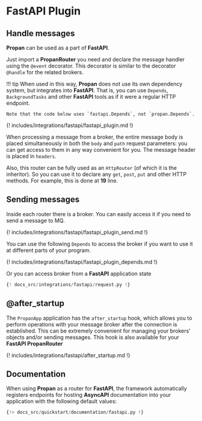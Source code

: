 # **FastAPI** Plugin

## Handle messages

**Propan** can be used as a part of **FastAPI**.

Just import a **PropanRouter** you need and declare the message handler
using the `@event` decorator. This decorator is similar to the decorator `@handle` for the related brokers.

!!! tip
    When used in this way, **Propan** does not use its own dependency system, but integrates into **FastAPI**.
    That is, you can use `Depends`, `BackgroundTasks` and other **FastAPI** tools as if it were a regular HTTP endpoint.

    Note that the code below uses `fastapi.Depends`, not `propan.Depends`.

{! includes/integrations/fastapi/fastapi_plugin.md !}

When processing a message from a broker, the entire message body is placed simultaneously in both the `body` and `path` request parameters: you can get access to them
in any way convenient for you. The message header is placed in `headers`.

Also, this router can be fully used as an `HttpRouter` (of which it is the inheritor). So you can
use it to declare any `get`, `post`, `put` and other HTTP methods. For example, this is done at  **19** line.

## Sending messages

Inside each router there is a broker. You can easily access it if you need to send a message to MQ.

{! includes/integrations/fastapi/fastapi_plugin_send.md !}

You can use the following `Depends` to access the broker if you want to use it at different parts of your program.

{! includes/integrations/fastapi/fastapi_plugin_depends.md !}

Or you can access broker from a **FastAPI** application state

```python
{! docs_src/integrations/fastapi/request.py !}
```

## @after_startup

The `PropanApp` application has the `after_startup` hook, which allows you to perform operations with your message broker after the connection is established. This can be extremely convenient for managing your brokers' objects and/or sending messages. This hook is also available for your **FastAPI PropanRouter**

{! includes/integrations/fastapi/after_startup.md !}

## Documentation

When using **Propan** as a router for **FastAPI**, the framework automatically registers endpoints for hosting **AsyncAPI** documentation into your application with the following default values:

```python linenums='1'
{!> docs_src/quickstart/documentation/fastapi.py !}
```
